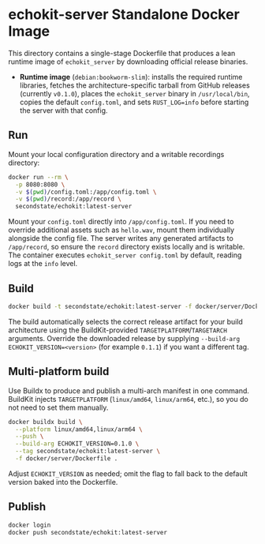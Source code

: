# echokit-server Standalone Docker Image

This directory contains a single-stage Dockerfile that produces a lean runtime image of `echokit_server` by downloading official release binaries.

- **Runtime image** (`debian:bookworm-slim`): installs the required runtime libraries, fetches the architecture-specific tarball from GitHub releases (currently `v0.1.0`), places the `echokit_server` binary in `/usr/local/bin`, copies the default `config.toml`, and sets `RUST_LOG=info` before starting the server with that config.

## Run

Mount your local configuration directory and a writable recordings directory:

```sh
docker run --rm \
  -p 8080:8080 \
  -v $(pwd)/config.toml:/app/config.toml \
  -v $(pwd)/record:/app/record \
  secondstate/echokit:latest-server
```

Mount your `config.toml` directly into `/app/config.toml`. If you need to override additional assets such as `hello.wav`, mount them individually alongside the config file. The server writes any generated artifacts to `/app/record`, so ensure the `record` directory exists locally and is writable. The container executes `echokit_server config.toml` by default, reading logs at the `info` level.

## Build

```sh
docker build -t secondstate/echokit:latest-server -f docker/server/Dockerfile .
```

The build automatically selects the correct release artifact for your build architecture using the BuildKit-provided `TARGETPLATFORM`/`TARGETARCH` arguments. Override the downloaded release by supplying `--build-arg ECHOKIT_VERSION=<version>` (for example `0.1.1`) if you want a different tag.

## Multi-platform build

Use Buildx to produce and publish a multi-arch manifest in one command. BuildKit injects `TARGETPLATFORM` (`linux/amd64`, `linux/arm64`, etc.), so you do not need to set them manually.

```sh
docker buildx build \
  --platform linux/amd64,linux/arm64 \
  --push \
  --build-arg ECHOKIT_VERSION=0.1.0 \
  --tag secondstate/echokit:latest-server \
  -f docker/server/Dockerfile .
```

Adjust `ECHOKIT_VERSION` as needed; omit the flag to fall back to the default version baked into the Dockerfile.

## Publish

```sh
docker login
docker push secondstate/echokit:latest-server
```
